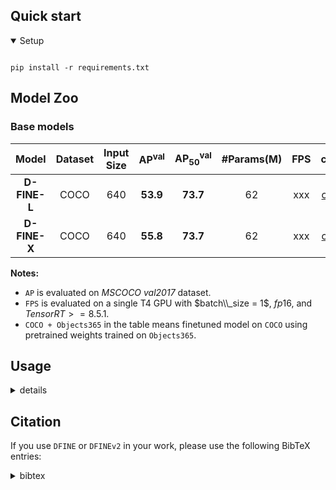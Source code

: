 
## Quick start

<details open>
<summary>Setup</summary>

```shell

pip install -r requirements.txt
```

## Model Zoo

### Base models

| Model | Dataset | Input Size | AP<sup>val</sup> | AP<sub>50</sub><sup>val</sup> | #Params(M) | FPS | config | Stage 1 | Stage 2 |
| :---: | :---: | :---: | :---: | :---: | :---: | :---: | :---: | :---: | :---: |
**D-FINE-L** | COCO | 640 | **53.9** | **73.7** | 62 | xxx | [config](./configs/dfine/dfine_hgnetv2_b5_6x_coco.yml) | [53.8](xxx.pth) | [53.9](xxx.pth)
**D-FINE-X** | COCO | 640 | **55.8** | **73.7** | 62 | xxx | [config](./configs/dfine/dfine_hgnetv2_b5_6x_coco.yml) | [55.6](xxx.pth) | [55.8](xxx.pth)


**Notes:**
- `AP` is evaluated on *MSCOCO val2017* dataset.
- `FPS` is evaluated on a single T4 GPU with $batch\\_size = 1$, $fp16$, and $TensorRT>=8.5.1$.
- `COCO + Objects365` in the table means finetuned model on `COCO` using pretrained weights trained on `Objects365`.


## Usage
<details>
<summary> details </summary>

<!-- <summary>1. Training </summary> -->
1. Training
```shell
CUDA_VISIBLE_DEVICES=0,1,2,3 torchrun --master_port=9909 --nproc_per_node=4 tools/train.py -c path/to/config --use-amp --seed=0 &> log.txt 2>&1 &
```

<!-- <summary>2. Testing </summary> -->
2. Testing
```shell
CUDA_VISIBLE_DEVICES=0,1,2,3 torchrun --master_port=9909 --nproc_per_node=4 tools/train.py -c path/to/config -r path/to/checkpoint --test-only
```

<!-- <summary>3. Tuning </summary> -->
3. Tuning
```shell
CUDA_VISIBLE_DEVICES=0,1,2,3 torchrun --master_port=9909 --nproc_per_node=4 tools/train.py -c path/to/config -t path/to/checkpoint --use-amp --seed=0 &> log.txt 2>&1 &
```

<!-- <summary>4. Export onnx </summary> -->
4. Export onnx
```shell
python tools/export_onnx.py -c path/to/config -r path/to/checkpoint --check
```

<!-- <summary>5. Inference </summary> -->
5. Inference

Support torch, onnxruntime, tensorrt and openvino, see details in *references/deploy*
```shell
python references/deploy/dfine_onnx.py --onnx-file=model.onnx --im-file=xxxx
python references/deploy/dfine_tensorrt.py --trt-file=model.trt --im-file=xxxx
python references/deploy/dfine_torch.py -c path/to/config -r path/to/checkpoint --im-file=xxx --device=cuda:0
```
</details>



## Citation
If you use `DFINE` or `DFINEv2` in your work, please use the following BibTeX entries:

<details>
<summary> bibtex </summary>

```latex

```
</details>
